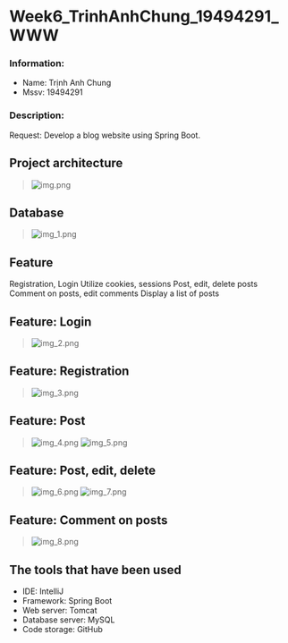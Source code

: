 # Week6_TrinhAnhChung_19494291_WWW
### Information:
- Name: Trịnh Anh Chung
- Mssv: 19494291
### Description:
Request: Develop a blog website using Spring Boot.

## Project architecture
>![img.png](img.png)
## Database
>![img_1.png](img_1.png)
## Feature
Registration, Login
Utilize cookies, sessions
Post, edit, delete posts
Comment on posts, edit comments
Display a list of posts
## Feature: Login
>![img_2.png](img_2.png)
## Feature: Registration
>![img_3.png](img_3.png)
## Feature: Post
>![img_4.png](img_4.png)
>![img_5.png](img_5.png)
## Feature: Post, edit, delete
>![img_6.png](img_6.png)
> ![img_7.png](img_7.png)
## Feature: Comment on posts
>![img_8.png](img_8.png)
## The tools that have been used
- IDE: IntelliJ
- Framework: Spring Boot
- Web server: Tomcat
- Database server: MySQL
- Code storage: GitHub
